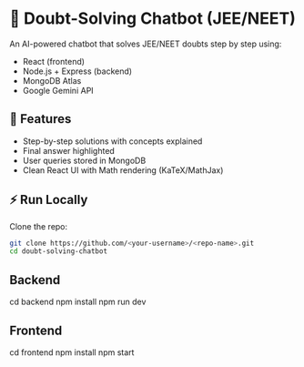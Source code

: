 # 📘 Doubt-Solving Chatbot (JEE/NEET)

An AI-powered chatbot that solves JEE/NEET doubts step by step using:
- React (frontend)
- Node.js + Express (backend)
- MongoDB Atlas
- Google Gemini API

## 🚀 Features
- Step-by-step solutions with concepts explained
- Final answer highlighted
- User queries stored in MongoDB
- Clean React UI with Math rendering (KaTeX/MathJax)

## ⚡ Run Locally
Clone the repo:
```bash
git clone https://github.com/<your-username>/<repo-name>.git
cd doubt-solving-chatbot
```
## Backend 
cd backend
npm install
npm run dev

## Frontend 
cd frontend
npm install
npm start


